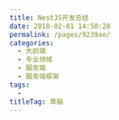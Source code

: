 ```yaml
---
title: NestJS开发总结
date: 2018-02-01 14:50:28
permalink: /pages/9239ae/
categories: 
  - 大前端
  - 专业领域
  - 服务端
  - 服务端框架
tags: 
  - 
titleTag: 草稿
---
```

